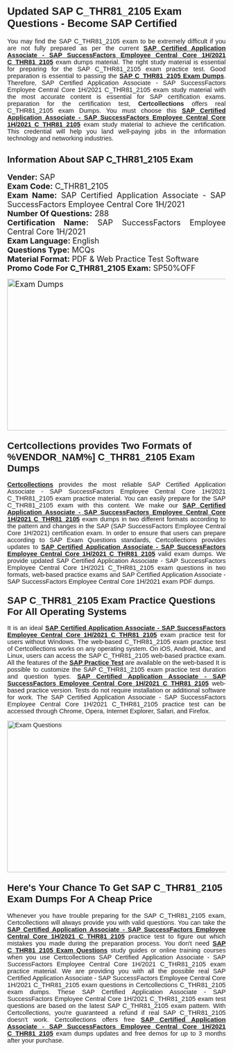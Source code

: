 <h1><span style="font-size:24px"><span style="font-family:Calibri,sans-serif"><strong>Updated SAP C_THR81_2105 Exam Questions - Become SAP Certified</strong></span></span></h1> <p style="text-align:justify"><span style="font-size:11pt"><span style="font-family:Calibri,sans-serif">You may find the SAP C_THR81_2105 exam to be extremely difficult if you are not fully prepared as per the current <u><strong>SAP Certified Application Associate - SAP SuccessFactors Employee Central Core 1H/2021 C_THR81_2105</strong></u> exam dumps material. The right study material is essential for preparing for the SAP C_THR81_2105 exam practice test. Good preparation is essential to passing the <a href="https://www.certcollections.com/c_thr81_2105-exam-questions"><u><strong>SAP C_THR81_2105 Exam Dumps</strong></u></a>. Therefore, SAP Certified Application Associate - SAP SuccessFactors Employee Central Core 1H/2021 C_THR81_2105 exam study material with the most accurate content is essential for SAP certification exams. preparation for the certification test, <strong>Certcollections</strong> offers real C_THR81_2105 exam Dumps. You must choose this <u><strong>SAP Certified Application Associate - SAP SuccessFactors Employee Central Core 1H/2021 C_THR81_2105</strong></u> exam study material to achieve the certification. This credential will help you land well-paying jobs in the information technology and networking industries.</span></span></p> <h2 style="text-align:justify"><strong><span style="font-size:20px">Information About SAP C_THR81_2105 Exam</span></strong></h2> <p style="text-align:justify"><span style="font-size:18px"><strong>Vender:</strong> SAP<br /> <strong>Exam Code:</strong> C_THR81_2105<br /> <strong>Exam Name:</strong> SAP Certified Application Associate - SAP SuccessFactors Employee Central Core 1H/2021<br /> <strong>Number Of Questions:</strong> 288<br /> <strong>Certification Name:</strong> SAP SuccessFactors Employee Central Core 1H/2021<br /> <strong>Exam Language:</strong> English<br /> <strong>Questions Type:</strong> MCQs<br /> <strong>Material Format:</strong> PDF & Web Practice Test Software<br /> <strong>Promo Code For C_THR81_2105 Exam:</strong> SP50%OFF</span></p> <p style="text-align:justify"><span style="font-size:18px"><a href="https://www.certcollections.com/c_thr81_2105-exam-questions" rel="no-follow"><img alt="Exam Dumps" src="https://www.certcollections.com/uploads/content/certcollections.jpg" style="height:350px; width:750px" /></a></span></p> <h3><span style="font-size:22px"><span style="font-family:Calibri,sans-serif"><strong>Certcollections provides Two Formats of %VENDOR_NAM%] C_THR81_2105 Exam Dumps</strong></span></span></h3> <p style="text-align:justify"><span style="font-size:11pt"><span style="font-family:Calibri,sans-serif"><a href="https://www.certcollections.com/"><u><strong>Certcollections</strong></u></a> provides the most reliable SAP Certified Application Associate - SAP SuccessFactors Employee Central Core 1H/2021 C_THR81_2105 exam practice material. You can easily prepare for the SAP C_THR81_2105 exam with this content. We make our <u><strong>SAP Certified Application Associate - SAP SuccessFactors Employee Central Core 1H/2021 C_THR81_2105</strong></u> exam dumps in two different formats according to the pattern and changes in the SAP (SAP SuccessFactors Employee Central Core 1H/2021) certification exam. In order to ensure that users can prepare according to SAP Exam Questions standards, Certcollections provides updates to <u><strong>SAP Certified Application Associate - SAP SuccessFactors Employee Central Core 1H/2021 C_THR81_2105</strong></u> valid exam dumps. We provide updated SAP Certified Application Associate - SAP SuccessFactors Employee Central Core 1H/2021 C_THR81_2105 exam questions in two formats, web-based practice exams and SAP Certified Application Associate - SAP SuccessFactors Employee Central Core 1H/2021 exam PDF dumps.</span></span></p> <h3><span style="font-size:22px"><span style="font-family:Calibri,sans-serif"><strong>SAP C_THR81_2105 Exam Practice Questions For All Operating Systems</strong></span></span></h3> <p style="text-align:justify"><span style="font-size:11pt"><span style="font-family:Calibri,sans-serif">It is an ideal <u><strong>SAP Certified Application Associate - SAP SuccessFactors Employee Central Core 1H/2021 C_THR81_2105</strong></u> exam practice test for users without Windows. The web-based C_THR81_2105 exam practice test of Certcollections works on any operating system. On iOS, Android, Mac, and Linux, users can access the SAP C_THR81_2105 web-based practice exam. All the features of the <a href="https://www.certcollections.com/sap-exam-dumps"><u><strong>SAP Practice Test</strong></u></a> are available on the web-based It is possible to customize the SAP C_THR81_2105 exam practice test duration and question types. <u><strong>SAP Certified Application Associate - SAP SuccessFactors Employee Central Core 1H/2021 C_THR81_2105</strong></u> web-based practice version. Tests do not require installation or additional software for work. The SAP Certified Application Associate - SAP SuccessFactors Employee Central Core 1H/2021 C_THR81_2105 practice test can be accessed through Chrome, Opera, Internet Explorer, Safari, and Firefox.</span></span></p> <p style="text-align:justify"><span style="font-size:11pt"><span style="font-family:Calibri,sans-serif"><a href="https://www.certcollections.com/c_thr81_2105-exam-questions" rel="no-follow"><img alt="Exam Questions" src="https://www.certcollections.com/uploads/content/55597321.jpg" style="height:350px; width:750px" /></a></span></span></p> <h3><span style="font-size:22px"><span style="font-family:Calibri,sans-serif"><strong>Here's Your Chance To Get SAP C_THR81_2105 Exam Dumps For A Cheap Price</strong></span></span></h3> <p style="text-align:justify"><span style="font-size:11pt"><span style="font-family:Calibri,sans-serif">Whenever you have trouble preparing for the SAP C_THR81_2105 exam, Certcollections will always provide you with valid questions. You can take the <u><strong>SAP Certified Application Associate - SAP SuccessFactors Employee Central Core 1H/2021 C_THR81_2105</strong></u> practice test to figure out which mistakes you made during the preparation process. You don't need <a href="https://www.certcollections.com/c_thr81_2105-exam-questions"><u><strong>SAP C_THR81_2105 Exam Questions</strong></u></a> study guides or online training courses when you use Certcollections SAP Certified Application Associate - SAP SuccessFactors Employee Central Core 1H/2021 C_THR81_2105 exam practice material. We are providing you with all the possible real SAP Certified Application Associate - SAP SuccessFactors Employee Central Core 1H/2021 C_THR81_2105 exam questions in Certcollections C_THR81_2105 exam dumps. These SAP Certified Application Associate - SAP SuccessFactors Employee Central Core 1H/2021 C_THR81_2105 exam test questions are based on the latest SAP C_THR81_2105 exam pattern. With Certcollections, you're guaranteed a refund if real SAP C_THR81_2105 doesn't work. Certcollections offers free <u><strong>SAP Certified Application Associate - SAP SuccessFactors Employee Central Core 1H/2021 C_THR81_2105</strong></u> exam dumps updates and free demos for up to 3 months after your purchase.</span></span></p>
